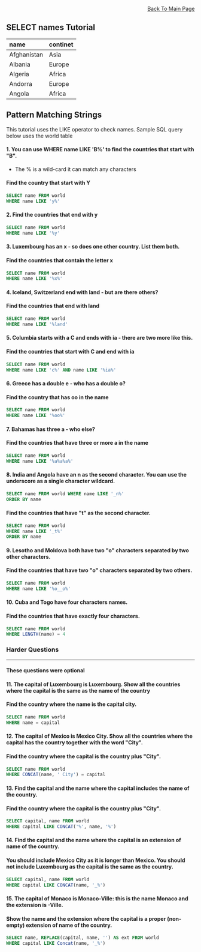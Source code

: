 <p align="right"><a href="https://github.com/ojudz08/sqlzoo-answers/tree/main">Back To Main Page</a></p>

## SELECT names Tutorial
| name | continet |
| :--- | :--- |
| Afghanistan | Asia | 
| Albania | Europe |
| Algeria | Africa |
| Andorra | Europe |
| Angola | Africa |

## Pattern Matching Strings
This tutorial uses the LIKE operator to check names. Sample SQL query below uses the world table
#### 1. You can use  WHERE name LIKE 'B%' to find the countries that start with "B".
- The % is a wild-card it can match any characters

#### Find the country that start with Y
```SQL
SELECT name FROM world
WHERE name LIKE 'y%'
```


#### 2. Find the countries that end with y
```SQL 
SELECT name FROM world
WHERE name LIKE '%y'
```



#### 3. Luxembourg has an x - so does one other country. List them both.
#### Find the countries that contain the letter x
```SQL 
SELECT name FROM world
WHERE name LIKE '%x%'
```


#### 4. Iceland, Switzerland end with land - but are there others?
#### Find the countries that end with land
```SQL 
SELECT name FROM world
WHERE name LIKE '%land'
```


#### 5. Columbia starts with a C and ends with ia - there are two more like this.
#### Find the countries that start with C and end with ia
```SQL 
SELECT name FROM world
WHERE name LIKE 'c%' AND name LIKE '%ia%'
```

#### 6. Greece has a double e - who has a double o?
#### Find the country that has oo in the name
```SQL 
SELECT name FROM world
WHERE name LIKE '%oo%'
```


#### 7. Bahamas has three a - who else?
#### Find the countries that have three or more a in the name
```SQL 
SELECT name FROM world
WHERE name LIKE '%a%a%a%'
```


#### 8. India and Angola have an n as the second character. You can use the underscore as a single character wildcard.
```SQL
SELECT name FROM world WHERE name LIKE '_n%'
ORDER BY name
```
#### Find the countries that have "t" as the second character.
```SQL 
SELECT name FROM world
WHERE name LIKE '_t%'
ORDER BY name
```


#### 9. Lesotho and Moldova both have two "o" characters separated by two other characters.

#### Find the countries that have two "o" characters separated by two others.
```SQL 
SELECT name FROM world
WHERE name LIKE '%o__o%'
```


#### 10. Cuba and Togo have four characters names.
#### Find the countries that have exactly four characters.
```SQL 
SELECT name FROM world
WHERE LENGTH(name) = 4
```


### Harder Questions
-----
#### These questions were optional

#### 11. The capital of Luxembourg is Luxembourg. Show all the countries where the capital is the same as the name of the country
#### Find the country where the name is the capital city.
```SQL 
SELECT name FROM world
WHERE name = capital
```


#### 12. The capital of Mexico is Mexico City. Show all the countries where the capital has the country together with the word "City".
#### Find the country where the capital is the country plus "City".
```SQL 
SELECT name FROM world
WHERE CONCAT(name, ' City') = capital
```


#### 13. Find the capital and the name where the capital includes the name of the country.
#### Find the country where the capital is the country plus "City".
```SQL 
SELECT capital, name FROM world
WHERE capital LIKE CONCAT('%', name, '%')
```


#### 14. Find the capital and the name where the capital is an extension of name of the country.
#### You should include Mexico City as it is longer than Mexico. You should not include Luxembourg as the capital is the same as the country.
```SQL 
SELECT capital, name FROM world
WHERE capital LIKE CONCAT(name, '_%')
```


#### 15. The capital of Monaco is Monaco-Ville: this is the name Monaco and the extension is -Ville.
#### Show the name and the extension where the capital is a proper (non-empty) extension of name of the country.
```SQL 
SELECT name, REPLACE(capital, name, '') AS ext FROM world
WHERE capital LIKE Concat(name, '_%')
```
